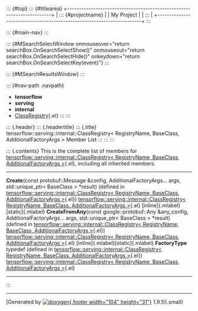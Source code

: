 ::: {#top}
::: {#titlearea}
+-----------------------------------------------------------------------+
| ::: {#projectname}                                                    |
| My Project                                                            |
| :::                                                                   |
+-----------------------------------------------------------------------+
:::

::: {#main-nav}
:::

::: {#MSearchSelectWindow onmouseover="return searchBox.OnSearchSelectShow()" onmouseout="return searchBox.OnSearchSelectHide()" onkeydown="return searchBox.OnSearchSelectKey(event)"}
:::

::: {#MSearchResultsWindow}
:::

::: {#nav-path .navpath}
-   **tensorflow**
-   **serving**
-   **internal**
-   [ClassRegistry](classtensorflow_1_1serving_1_1internal_1_1ClassRegistry.html){.el}
:::
:::

::: {.header}
::: {.headertitle}
::: {.title}
tensorflow::serving::internal::ClassRegistry\< RegistryName, BaseClass,
AdditionalFactoryArgs \> Member List
:::
:::
:::

::: {.contents}
This is the complete list of members for
[tensorflow::serving::internal::ClassRegistry\< RegistryName, BaseClass,
AdditionalFactoryArgs
\>](classtensorflow_1_1serving_1_1internal_1_1ClassRegistry.html){.el},
including all inherited members.

  -------------------------------------------------------------------------------------------------------------------------------------------------------------------------------------------------------------------------------------------------------------------------------------------------------------------------- ----------------------------------------------------------------------------------------------------------------------------------------------------------------------- ------------------------------------
  **Create**(const protobuf::Message &config, AdditionalFactoryArgs\... args, std::unique\_ptr\< BaseClass \> \*result) (defined in [tensorflow::serving::internal::ClassRegistry\< RegistryName, BaseClass, AdditionalFactoryArgs \>](classtensorflow_1_1serving_1_1internal_1_1ClassRegistry.html){.el})                   [tensorflow::serving::internal::ClassRegistry\< RegistryName, BaseClass, AdditionalFactoryArgs \>](classtensorflow_1_1serving_1_1internal_1_1ClassRegistry.html){.el}   [inline]{.mlabel}[static]{.mlabel}
  **CreateFromAny**(const google::protobuf::Any &any\_config, AdditionalFactoryArgs\... args, std::unique\_ptr\< BaseClass \> \*result) (defined in [tensorflow::serving::internal::ClassRegistry\< RegistryName, BaseClass, AdditionalFactoryArgs \>](classtensorflow_1_1serving_1_1internal_1_1ClassRegistry.html){.el})   [tensorflow::serving::internal::ClassRegistry\< RegistryName, BaseClass, AdditionalFactoryArgs \>](classtensorflow_1_1serving_1_1internal_1_1ClassRegistry.html){.el}   [inline]{.mlabel}[static]{.mlabel}
  **FactoryType** typedef (defined in [tensorflow::serving::internal::ClassRegistry\< RegistryName, BaseClass, AdditionalFactoryArgs \>](classtensorflow_1_1serving_1_1internal_1_1ClassRegistry.html){.el})                                                                                                                 [tensorflow::serving::internal::ClassRegistry\< RegistryName, BaseClass, AdditionalFactoryArgs \>](classtensorflow_1_1serving_1_1internal_1_1ClassRegistry.html){.el}   
  -------------------------------------------------------------------------------------------------------------------------------------------------------------------------------------------------------------------------------------------------------------------------------------------------------------------------- ----------------------------------------------------------------------------------------------------------------------------------------------------------------------- ------------------------------------
:::

------------------------------------------------------------------------

[Generated by [![doxygen](doxygen.svg){.footer width="104"
height="31"}](https://www.doxygen.org/index.html) 1.9.1]{.small}
